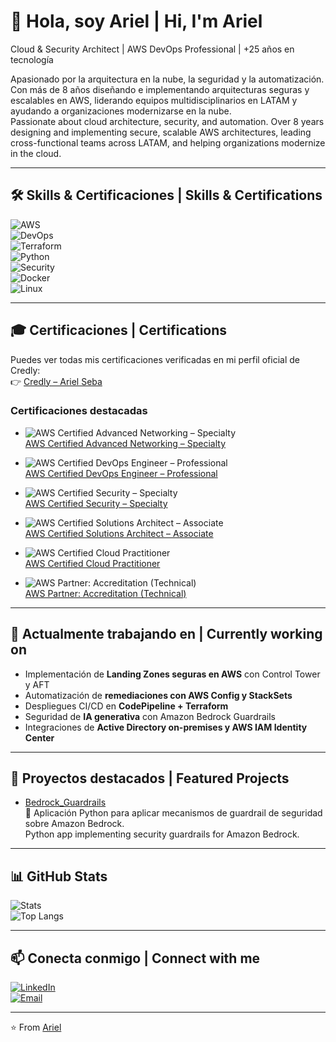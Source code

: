 # 👋 Hola, soy Ariel | Hi, I'm Ariel

Cloud & Security Architect | AWS DevOps Professional | +25 años en tecnología

Apasionado por la arquitectura en la nube, la seguridad y la automatización. Con más de 8 años diseñando e implementando arquitecturas seguras y escalables en AWS, liderando equipos multidisciplinarios en LATAM y ayudando a organizaciones modernizarse en la nube.  
Passionate about cloud architecture, security, and automation. Over 8 years designing and implementing secure, scalable AWS architectures, leading cross-functional teams across LATAM, and helping organizations modernize in the cloud.

---

## 🛠️ Skills & Certificaciones | Skills & Certifications

![AWS](https://img.shields.io/badge/AWS-Cloud-orange?logo=amazonaws)  
![DevOps](https://img.shields.io/badge/DevOps-CICD-blue?logo=githubactions)  
![Terraform](https://img.shields.io/badge/Terraform-IaC-purple?logo=terraform)  
![Python](https://img.shields.io/badge/Python-Automation-yellow?logo=python)  
![Security](https://img.shields.io/badge/Security-Governance-red?logo=datadog)  
![Docker](https://img.shields.io/badge/Docker-Containers-blue?logo=docker)  
![Linux](https://img.shields.io/badge/Linux-Admin-black?logo=linux)

---

## 🎓 Certificaciones | Certifications

Puedes ver todas mis certificaciones verificadas en mi perfil oficial de Credly:  
👉 [Credly – Ariel Seba](https://www.credly.com/users/ariel-seba/)

### Certificaciones destacadas

- ![AWS Certified Advanced Networking – Specialty](https://images.credly.com/size/110x110/images/1f2b8a6b-9199-43c9-b8a9-5e3a3f56b5cc/image.png)  
  [AWS Certified Advanced Networking – Specialty](https://www.credly.com/badges/4d019bdf-5d02-44b3-90c0-1e4500c992f2/public_url)

- ![AWS Certified DevOps Engineer – Professional](https://images.credly.com/size/110x110/images/d42acdae-1d60-4dcf-b153-85e20a6bca14/image.png)  
  [AWS Certified DevOps Engineer – Professional](https://www.credly.com/badges/e5cae56f-476d-4194-aefe-a41130fc3605/public_url)

- ![AWS Certified Security – Specialty](https://images.credly.com/size/110x110/images/f0d0e77c-07a2-4936-9a52-3b2e1a9d41b7/image.png)  
  [AWS Certified Security – Specialty](https://www.credly.com/badges/ad7e5a33-708a-43b5-8793-3f9d4605c138/public_url)

- ![AWS Certified Solutions Architect – Associate](https://images.credly.com/size/110x110/images/0c1c2c3e-33a6-4b88-9a77-80838c3a4f0f/image.png)  
  [AWS Certified Solutions Architect – Associate](https://www.credly.com/badges/00865112-86c0-478e-984e-a62ce49f27af/public_url)

- ![AWS Certified Cloud Practitioner](https://images.credly.com/size/110x110/images/2e0f93d5-07d2-4b1a-bfce-3f9abf33b67f/image.png)  
  [AWS Certified Cloud Practitioner](https://www.credly.com/badges/220026b8-bdc1-4948-9743-6757d984cded/public_url)

- ![AWS Partner: Accreditation (Technical)](https://images.credly.com/size/110x110/images/fd9c1c53-2b60-4e46-9b4c-8ec6e9a006d8/image.png)  
  [AWS Partner: Accreditation (Technical)](https://www.credly.com/badges/bf2efe4c-ff33-4185-8694-c256985496a5/public_url)

---

## 🔭 Actualmente trabajando en | Currently working on

- Implementación de **Landing Zones seguras en AWS** con Control Tower y AFT  
- Automatización de **remediaciones con AWS Config y StackSets**  
- Despliegues CI/CD en **CodePipeline + Terraform**  
- Seguridad de **IA generativa** con Amazon Bedrock Guardrails  
- Integraciones de **Active Directory on-premises y AWS IAM Identity Center**

---

## 🌟 Proyectos destacados | Featured Projects

- [Bedrock_Guardrails](https://github.com/Ariel-Seba/Bedrock_Guardrails)  
  🚀 Aplicación Python para aplicar mecanismos de guardrail de seguridad sobre Amazon Bedrock.  
  Python app implementing security guardrails for Amazon Bedrock.

---

## 📊 GitHub Stats

![Stats](https://github-readme-stats.vercel.app/api?username=Ariel-Seba&show_icons=true&theme=tokyonight)  
![Top Langs](https://github-readme-stats.vercel.app/api/top-langs/?username=Ariel-Seba&layout=compact&theme=tokyonight)

---

## 📫 Conecta conmigo | Connect with me

[![LinkedIn](https://img.shields.io/badge/LinkedIn-blue?logo=linkedin)](https://www.linkedin.com/in/ariel-a-seba/)  
[![Email](https://img.shields.io/badge/Email-arielseba@gmail.com-red?logo=gmail)](mailto:arielseba@gmail.com)

---

⭐️ From [Ariel](https://github.com/Ariel-Seba)
